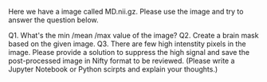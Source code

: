 Here we have a image called MD.nii.gz. Please use the image and try to answer the question below.

Q1. What's the min /mean /max value of the image?
Q2. Create a brain mask based on the given image.
Q3. There are few high intenstity pixels in the image. Please provide a solution to suppress the high signal and save the post-processed image in Nifty format to be reviewed.
    (Please write a Jupyter Notebook or Python scirpts and explain your thoughts.)